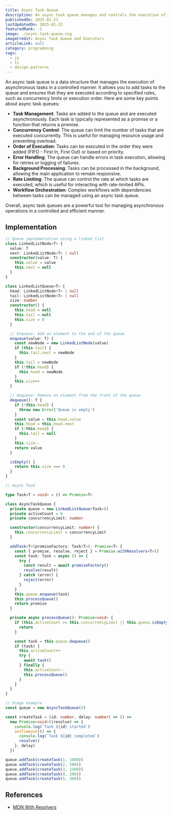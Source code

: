 ```yaml
---
title: Async Task Queue
description: An async task queue manages and controls the execution of asynchronous tasks, ensuring they run according to specified concurrency limits and order.
publishedOn: 2025-01-23
lastUpdatedOn: 2025-01-23
featuredRank: -1
image: ./async-task-queue.svg
imageCredit: Async Task Queue and Executors
articleLink: null
category: programming
tags:
  - js
  - ts
  - design-patterns
---
```


An async task queue is a data structure that manages the execution of asynchronous tasks in a controlled manner. It allows you to add tasks to the queue and ensures that they are executed according to specified rules, such as concurrency limits or execution order. Here are some key points about async task queues:

- **Task Management**: Tasks are added to the queue and are executed asynchronously. Each task is typically represented as a promise or a function that returns a promise.
- **Concurrency Control**: The queue can limit the number of tasks that are executed concurrently. This is useful for managing resource usage and preventing overload.
- **Order of Execution**: Tasks can be executed in the order they were added (FIFO - First In, First Out) or based on priority.
- **Error Handling**: The queue can handle errors in task execution, allowing for retries or logging of failures.
- **Background Processing**: Tasks can be processed in the background, allowing the main application to remain responsive.
- **Rate Limiting**: The queue can control the rate at which tasks are executed, which is useful for interacting with rate-limited APIs.
- **Workflow Orchestration**: Complex workflows with dependencies between tasks can be managed using an async task queue.

Overall, async task queues are a powerful tool for managing asynchronous operations in a controlled and efficient manner.

## Implementation

```ts
// Queue implementation using a linked list
class LinkedListNode<T> {
  value: T
  next: LinkedListNode<T> | null
  constructor(value: T) {
    this.value = value
    this.next = null
  }
}

class LinkedListQueue<T> {
  head: LinkedListNode<T> | null
  tail: LinkedListNode<T> | null
  size: number
  constructor() {
    this.head = null
    this.tail = null
    this.size = 0
  }

  // Enqueue: Add an element to the end of the queue
  enqueue(value: T) {
    const newNode = new LinkedListNode(value)
    if (this.tail) {
      this.tail.next = newNode
    }
    this.tail = newNode
    if (!this.head) {
      this.head = newNode
    }
    this.size++
  }

  // Dequeue: Remove an element from the front of the queue
  dequeue(): T {
    if (!this.head) {
      throw new Error('Queue is empty')
    }
    const value = this.head.value
    this.head = this.head.next
    if (!this.head) {
      this.tail = null
    }
    this.size--
    return value
  }

  isEmpty() {
    return this.size === 0
  }
}

// Async Task

type Task<T = void> = () => Promise<T>

class AsyncTaskQueue {
  private queue = new LinkedListQueue<Task>()
  private activeCount = 0
  private concurrencyLimit: number

  constructor(concurrencyLimit: number) {
    this.concurrencyLimit = concurrencyLimit
  }

  addTask<T>(promiseFactory: Task<T>): Promise<T> {
    const { promise, resolve, reject } = Promise.withResolvers<T>()
    const task: Task = async () => {
      try {
        const result = await promiseFactory()
        resolve(result)
      } catch (error) {
        reject(error)
      }
    }
    this.queue.enqueue(task)
    this.processQueue()
    return promise
  }

  private async processQueue(): Promise<void> {
    if (this.activeCount >= this.concurrencyLimit || this.queue.isEmpty()) {
      return
    }

    const task = this.queue.dequeue()
    if (task) {
      this.activeCount++
      try {
        await task()
      } finally {
        this.activeCount--
        this.processQueue()
      }
    }
  }
}

// Usage example
const queue = new AsyncTaskQueue(3)

const createTask = (id: number, delay: number) => () =>
  new Promise<void>((resolve) => {
    console.log(`Task ${id} started`)
    setTimeout(() => {
      console.log(`Task ${id} completed`)
      resolve()
    }, delay)
  })

queue.addTask(createTask(1, 1000))
queue.addTask(createTask(2, 500))
queue.addTask(createTask(3, 1500))
queue.addTask(createTask(4, 200))
queue.addTask(createTask(5, 300))
```

## References

- [MDN With Resolvers](https://developer.mozilla.org/en-US/docs/Web/JavaScript/Reference/Global_Objects/Promise/withResolvers)
